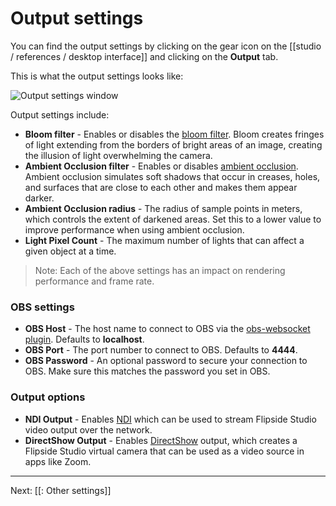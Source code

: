 # Output settings

You can find the output settings by clicking on the gear icon on the [[studio / references / desktop interface]] and clicking on the **Output** tab.

This is what the output settings looks like:

![Output settings window](https://www.flipsidexr.com/files/docs/screenshots/output-settings.jpg)

Output settings include:

* **Bloom filter** - Enables or disables the [bloom filter](https://docs.unity3d.com/2019.1/Documentation/Manual/PostProcessing-Bloom.html). Bloom creates fringes of light extending from the borders of bright areas of an image, creating the illusion of light overwhelming the camera.
* **Ambient Occlusion filter** - Enables or disables [ambient occlusion](https://docs.unity3d.com/Manual/LightingBakedAmbientOcclusion.html). Ambient occlusion simulates soft shadows that occur in creases, holes, and surfaces that are close to each other and makes them appear darker.
* **Ambient Occlusion radius** - The radius of sample points in meters, which controls the extent of darkened areas. Set this to a lower value to improve performance when using ambient occlusion.
* **Light Pixel Count** - The maximum number of lights that can affect a given object at a time.

> Note: Each of the above settings has an impact on rendering performance and frame rate.

### OBS settings

* **OBS Host** - The host name to connect to OBS via the [obs-websocket plugin](https://obsproject.com/forum/resources/obs-websocket-remote-control-obs-studio-from-websockets.466/). Defaults to **localhost**.
* **OBS Port** - The port number to connect to OBS. Defaults to **4444**.
* **OBS Password** - An optional password to secure your connection to OBS. Make sure this matches the password you set in OBS.

### Output options

* **NDI Output** - Enables [NDI](https://ndi.tv/) which can be used to stream Flipside Studio video output over the network.
* **DirectShow Output** - Enables [DirectShow](https://docs.microsoft.com/en-us/windows/win32/directshow/introduction-to-directshow) output, which creates a Flipside Studio virtual camera that can be used as a video source in apps like Zoom.

---

Next: [[: Other settings]]
